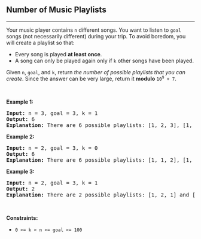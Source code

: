 <h2> Number of Music Playlists </h2> 
<hr><p>Your music player contains <code>n</code> different songs. You want to listen to <code>goal</code> songs (not necessarily different) during your trip. To avoid boredom, you will create a playlist so that:</p>
<ul>
<li>Every song is played <strong>at least once</strong>.</li>
<li>A song can only be played again only if <code>k</code> other songs have been played.</li>
</ul>
<p>Given <code>n</code>, <code>goal</code>, and <code>k</code>, return <em>the number of possible playlists that you can create</em>. Since the answer can be very large, return it <strong>modulo</strong> <code>10<sup>9</sup> + 7</code>.</p>
<p> </p>
<p><strong class="example">Example 1:</strong></p>
<pre><strong>Input:</strong> n = 3, goal = 3, k = 1
<strong>Output:</strong> 6
<strong>Explanation:</strong> There are 6 possible playlists: [1, 2, 3], [1, 3, 2], [2, 1, 3], [2, 3, 1], [3, 1, 2], and [3, 2, 1].
</pre>
<p><strong class="example">Example 2:</strong></p>
<pre><strong>Input:</strong> n = 2, goal = 3, k = 0
<strong>Output:</strong> 6
<strong>Explanation:</strong> There are 6 possible playlists: [1, 1, 2], [1, 2, 1], [2, 1, 1], [2, 2, 1], [2, 1, 2], and [1, 2, 2].
</pre>
<p><strong class="example">Example 3:</strong></p>
<pre><strong>Input:</strong> n = 2, goal = 3, k = 1
<strong>Output:</strong> 2
<strong>Explanation:</strong> There are 2 possible playlists: [1, 2, 1] and [2, 1, 2].
</pre>
<p> </p>
<p><strong>Constraints:</strong></p>
<ul>
<li><code>0 &lt;= k &lt; n &lt;= goal &lt;= 100</code></li>
</ul>
